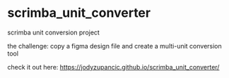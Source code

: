 # scrimba_unit_converter
scrimba unit conversion project

the challenge: copy a figma design file and create a multi-unit conversion tool

check it out here: https://jodyzupancic.github.io/scrimba_unit_converter/
